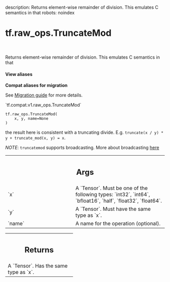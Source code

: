 description: Returns element-wise remainder of division. This emulates C semantics in that
robots: noindex

# tf.raw_ops.TruncateMod

<!-- Insert buttons and diff -->

<table class="tfo-notebook-buttons tfo-api nocontent" align="left">

</table>



Returns element-wise remainder of division. This emulates C semantics in that

<section class="expandable">
  <h4 class="showalways">View aliases</h4>
  <p>
<b>Compat aliases for migration</b>
<p>See
<a href="https://www.tensorflow.org/guide/migrate">Migration guide</a> for
more details.</p>
<p>`tf.compat.v1.raw_ops.TruncateMod`</p>
</p>
</section>

<pre class="devsite-click-to-copy prettyprint lang-py tfo-signature-link">
<code>tf.raw_ops.TruncateMod(
    x, y, name=None
)
</code></pre>



<!-- Placeholder for "Used in" -->

the result here is consistent with a truncating divide. E.g. `truncate(x / y) *
y + truncate_mod(x, y) = x`.

*NOTE*: `truncatemod` supports broadcasting. More about broadcasting
[here](http://docs.scipy.org/doc/numpy/user/basics.broadcasting.html)

<!-- Tabular view -->
 <table class="responsive fixed orange">
<colgroup><col width="214px"><col></colgroup>
<tr><th colspan="2"><h2 class="add-link">Args</h2></th></tr>

<tr>
<td>
`x`
</td>
<td>
A `Tensor`. Must be one of the following types: `int32`, `int64`, `bfloat16`, `half`, `float32`, `float64`.
</td>
</tr><tr>
<td>
`y`
</td>
<td>
A `Tensor`. Must have the same type as `x`.
</td>
</tr><tr>
<td>
`name`
</td>
<td>
A name for the operation (optional).
</td>
</tr>
</table>



<!-- Tabular view -->
 <table class="responsive fixed orange">
<colgroup><col width="214px"><col></colgroup>
<tr><th colspan="2"><h2 class="add-link">Returns</h2></th></tr>
<tr class="alt">
<td colspan="2">
A `Tensor`. Has the same type as `x`.
</td>
</tr>

</table>

